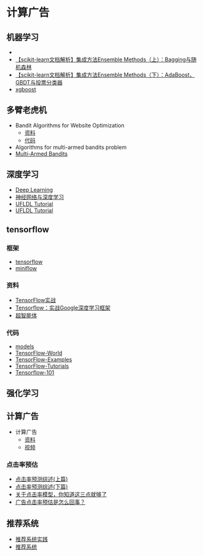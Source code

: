 # 计算广告

## 机器学习

- []()
- [【scikit-learn文档解析】集成方法Ensemble Methods（上）：Bagging与随机森林](https://zhuanlan.zhihu.com/p/26683576)
- [【scikit-learn文档解析】集成方法Ensemble Methods（下）：AdaBoost，GBDT与投票分类器](https://zhuanlan.zhihu.com/p/26704531)
- [xgboost](https://github.com/dmlc/xgboost)

## 多臂老虎机

- Bandit Algorithms for Website Optimization
  - [资料](https://book.douban.com/subject/20112875/)
  - [代码](https://github.com/johnmyleswhite/BanditsBook)
- Algorithms for multi-armed bandits problem
- [Multi-Armed Bandits](https://dataorigami.net/blogs/napkin-folding/79031811-multi-armed-bandits)

## 深度学习

- [Deep Learning](http://www.deeplearningbook.org/)
- [神经网络与深度学习](https://nndl.github.io/)
- [UFLDL Tutorial](http://ufldl.stanford.edu/tutorial/)
- [UFLDL Tutorial](http://deeplearning.stanford.edu/wiki/index.php/UFLDL_Tutorial)

## tensorflow

### 框架

- [tensorflow](https://github.com/tensorflow/tensorflow)
- [miniflow](https://github.com/tobegit3hub/miniflow)

### 资料

- [TensorFlow实战](https://book.douban.com/subject/26974266/)
- [Tensorflow：实战Google深度学习框架](https://book.douban.com/subject/26976457/)
- [超智能体](https://www.gitbook.com/book/yjango/superorganism/details)

### 代码

- [models](https://github.com/tensorflow/models)
- [TensorFlow-World](https://github.com/astorfi/TensorFlow-World)
- [TensorFlow-Examples](https://github.com/aymericdamien/TensorFlow-Examples)
- [TensorFlow-Tutorials](https://github.com/nlintz/TensorFlow-Tutorials)
- [Tensorflow-101](https://github.com/sjchoi86/Tensorflow-101)

## 强化学习

## 计算广告

- 计算广告
  - [资料](https://book.douban.com/subject/26596778/)
  - [视频](https://study.163.com/course/courseMain.htm?courseId=321007)

### 点击率预估

- [点击率预测综述(上篇)](https://www.qcloud.com/community/article/643549)
- [点击率预测综述(下篇)](https://www.qcloud.com/community/article/622182)
- [关于点击率模型，你知道这三点就够了](http://www.meihua.info/a/65329)
- [广告点击率预估是怎么回事？](https://sanwen8.cn/p/50bpLxm.html)
  
## 推荐系统
  
- [推荐系统实践](https://book.douban.com/subject/10769749/)
- [推荐系统](https://book.douban.com/subject/24746415/)